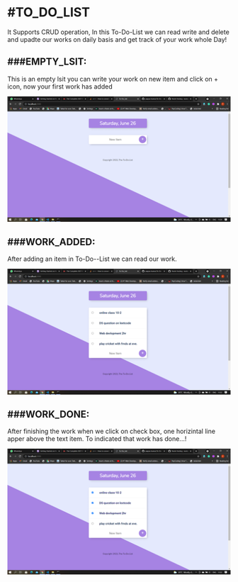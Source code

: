 <h1> #TO_DO_LIST </h1>

It Supports CRUD operation, In this To-Do-List we can read write and delete and upadte our works on daily basis and get track of your work whole Day!


<h2> ###EMPTY_LSIT: </h2

This is an empty lsit you can write your work on new item and click on + icon, now your first work has added


![](images/initially.png)


  <h2> ###WORK_ADDED: </h2>

After adding an item in To-Do--List we can read our work.


![](images/write_work.png)

<h2> ###WORK_DONE: </h2>

After finishing the work when we click on check box, one horizintal line apper above the text item. To indicated that work has done...!  


![](images/finished_work.png)
